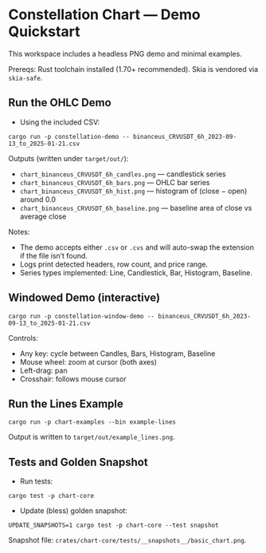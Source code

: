 # Constellation Chart — Demo Quickstart

This workspace includes a headless PNG demo and minimal examples.

Prereqs: Rust toolchain installed (1.70+ recommended). Skia is vendored via `skia-safe`.

## Run the OHLC Demo

- Using the included CSV:

```
cargo run -p constellation-demo -- binanceus_CRVUSDT_6h_2023-09-13_to_2025-01-21.csv
```

Outputs (written under `target/out/`):

- `chart_binanceus_CRVUSDT_6h_candles.png` — candlestick series
- `chart_binanceus_CRVUSDT_6h_bars.png` — OHLC bar series
- `chart_binanceus_CRVUSDT_6h_hist.png` — histogram of (close − open) around 0.0
- `chart_binanceus_CRVUSDT_6h_baseline.png` — baseline area of close vs average close

 Notes:
 - The demo accepts either `.csv` or `.cvs` and will auto-swap the extension if the file isn’t found.
 - Logs print detected headers, row count, and price range.
 - Series types implemented: Line, Candlestick, Bar, Histogram, Baseline.

## Windowed Demo (interactive)

```
cargo run -p constellation-window-demo -- binanceus_CRVUSDT_6h_2023-09-13_to_2025-01-21.csv
```

Controls:
- Any key: cycle between Candles, Bars, Histogram, Baseline
- Mouse wheel: zoom at cursor (both axes)
- Left-drag: pan
- Crosshair: follows mouse cursor

## Run the Lines Example

```
cargo run -p chart-examples --bin example-lines
```

Output is written to `target/out/example_lines.png`.

## Tests and Golden Snapshot

- Run tests:

```
cargo test -p chart-core
```

- Update (bless) golden snapshot:

```
UPDATE_SNAPSHOTS=1 cargo test -p chart-core --test snapshot
```

Snapshot file: `crates/chart-core/tests/__snapshots__/basic_chart.png`.
